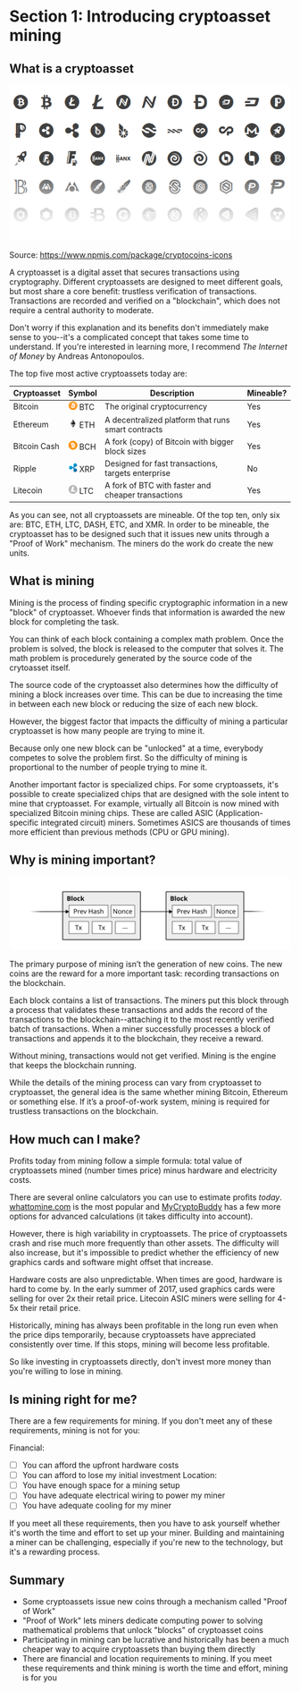 # Section 1: Introducing cryptoasset mining

## What is a cryptoasset

![Cryptoasset icons](../img/cryptocoin_icons.png)

Source: https://www.npmjs.com/package/cryptocoins-icons

A cryptoasset is a digital asset that secures transactions using cryptography. Different cryptoassets are designed to meet different goals, but most share a core benefit: trustless verification of transactions. Transactions are recorded and verified on a "blockchain", which does not require a central authority to moderate.

Don't worry if this explanation and its benefits don't immediately make sense to you--it's a complicated concept that takes some time to understand. If you're interested in learning more, I recommend *The Internet of Money* by Andreas Antonopoulos.

The top five most active cryptoassets today are: 

Cryptoasset | Symbol | Description | Mineable? 
|---|---|---|---|
Bitcoin | ![BTC icon](../img/icons/bitcoin.png) BTC | The original cryptocurrency | Yes
Ethereum | ![ETH icon](../img/icons/ethereum.png) ETH | A decentralized platform that runs smart contracts | Yes
Bitcoin Cash | ![BCH icon](../img/icons/bitcoin-cash.png) BCH | A fork (copy) of Bitcoin with bigger block sizes | Yes
Ripple | ![XRP icon](../img/icons/ripple.png) XRP | Designed for fast transactions, targets enterprise | No
Litecoin | ![LTC icon](../img/icons/litecoin.png) LTC | A fork of BTC with faster and cheaper transactions | Yes

As you can see, not all cryptoassets are mineable. Of the top ten, only six are: BTC, ETH, LTC, DASH, ETC, and XMR. In order to be mineable, the cryptoasset has to be designed such that it issues new units through a "Proof of Work" mechanism. The miners do the work do create the new units.

## What is mining

Mining is the process of finding specific cryptographic information in a new "block" of cryptoasset. Whoever finds that information is awarded the new block for completing the task.

You can think of each block containing a complex math problem. Once the problem is solved, the block is released to the computer that solves it. The math problem is procedurely generated by the source code of the crytoasset itself. 

The source code of the cryptoasset also determines how the difficulty of mining a block increases over time. This can be due to increasing the time in between each new block or reducing the size of each new block.

However, the biggest factor that impacts the difficulty of mining a particular cryptoasset is how many people are trying to mine it. 

Because only one new block can be "unlocked" at a time, everybody competes to solve the problem first. So the difficulty of mining is proportional to the number of people trying to mine it.

Another important factor is specialized chips. For some cryptoassets, it's possible to create specialized chips that are designed with the sole intent to mine that cryptoasset. For example, virtually all Bitcoin is now mined with specialized Bitcoin mining chips. These are called ASIC (Application-specific integrated circuit) miners. Sometimes ASICS are thousands of times more efficient than previous methods (CPU or GPU mining).

## Why is mining important?

![Proof of work diagram](../img/proof-of-work.svg)

The primary purpose of mining isn’t the generation of new coins. The new coins are the reward for a more important task: recording transactions on the blockchain. 

Each block contains a list of transactions. The miners put this block through a process that validates these transactions and adds the record of the transactions to the blockchain--attaching it to the most recently verified batch of transactions. When a miner successfully processes a block of transactions and appends it to the blockchain, they receive a reward. 

Without mining, transactions would not get verified. Mining is the engine that keeps the blockchain running.

While the details of the mining process can vary from cryptoasset to cryptoasset, the general idea is the same whether mining Bitcoin, Ethereum or something else. If it’s a proof-of-work system, mining is required for trustless transactions on the blockchain. 

## How much can I make?

Profits today from mining follow a simple formula: total value of cryptoassets mined (number times price) minus hardware and electricity costs.

There are several online calculators you can use to estimate profits *today*. [whattomine.com](https://www.whattomine.com) is the most popular and [MyCryptoBuddy](http://www.mycryptobuddy.com/EthereumMiningCalculator) has a few more options for advanced calculations (it takes difficulty into account).

However, there is high variability in cryptoassets. The price of cryptoassets crash and rise much more frequently than other assets. The difficulty will also increase, but it's impossible to predict whether the efficiency of new graphics cards and software might offset that increase. 

Hardware costs are also unpredictable. When times are good, hardware is hard to come by. In the early summer of 2017, used graphics cards were selling for over 2x their retail price. Litecoin ASIC miners were selling for 4-5x their retail price. 

Historically, mining has always been profitable in the long run even when the price dips temporarily, because cryptoassets have appreciated consistently over time. If this stops, mining will become less profitable.

So like investing in cryptoassets directly, don't invest more money than you're willing to lose in mining.

## Is mining right for me?

There are a few requirements for mining. If you don't meet any of these requirements, mining is not for you:

Financial:
- [ ] You can afford the upfront hardware costs
- [ ] You can afford to lose my initial investment
Location:
- [ ] You have enough space for a mining setup
- [ ] You have adequate electrical wiring to power my miner
- [ ] You have adequate cooling for my miner

If you meet all these requirements, then you have to ask yourself whether it's worth the time and effort to set up your miner. Building and maintaining a miner can be challenging, especially if you're new to the technology, but it's a rewarding process.

## Summary

* Some cryptoassets issue new coins through a mechanism called "Proof of Work"
* "Proof of Work" lets miners dedicate computing power to solving mathematical problems that unlock "blocks" of cryptoasset coins
* Participating in mining can be lucrative and historically has been a much cheaper way to acquire cryptoassets than buying them directly
* There are financial and location requirements to mining. If you meet these requirements and think mining is worth the time and effort, mining is for you

